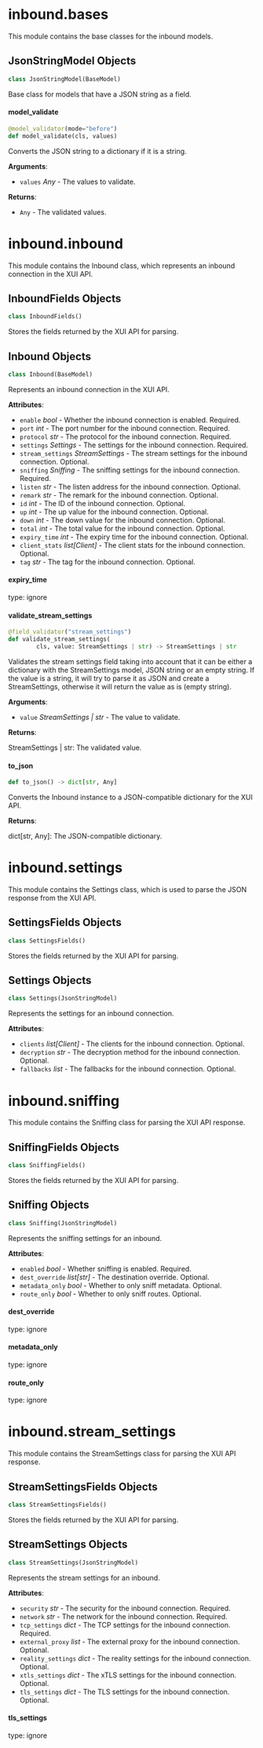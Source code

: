 <a id="inbound.bases"></a>

# inbound.bases

This module contains the base classes for the inbound models.

<a id="inbound.bases.JsonStringModel"></a>

## JsonStringModel Objects

```python
class JsonStringModel(BaseModel)
```

Base class for models that have a JSON string as a field.

<a id="inbound.bases.JsonStringModel.model_validate"></a>

#### model\_validate

```python
@model_validator(mode="before")
def model_validate(cls, values)
```

Converts the JSON string to a dictionary if it is a string.

**Arguments**:

- `values` _Any_ - The values to validate.
  

**Returns**:

- `Any` - The validated values.

<a id="inbound.inbound"></a>

# inbound.inbound

This module contains the Inbound class, which represents an inbound connection in the XUI API.

<a id="inbound.inbound.InboundFields"></a>

## InboundFields Objects

```python
class InboundFields()
```

Stores the fields returned by the XUI API for parsing.

<a id="inbound.inbound.Inbound"></a>

## Inbound Objects

```python
class Inbound(BaseModel)
```

Represents an inbound connection in the XUI API.

**Attributes**:

- `enable` _bool_ - Whether the inbound connection is enabled. Required.
- `port` _int_ - The port number for the inbound connection. Required.
- `protocol` _str_ - The protocol for the inbound connection. Required.
- `settings` _Settings_ - The settings for the inbound connection. Required.
- `stream_settings` _StreamSettings_ - The stream settings for the inbound connection. Optional.
- `sniffing` _Sniffing_ - The sniffing settings for the inbound connection. Required.
- `listen` _str_ - The listen address for the inbound connection. Optional.
- `remark` _str_ - The remark for the inbound connection. Optional.
- `id` _int_ - The ID of the inbound connection. Optional.
- `up` _int_ - The up value for the inbound connection. Optional.
- `down` _int_ - The down value for the inbound connection. Optional.
- `total` _int_ - The total value for the inbound connection. Optional.
- `expiry_time` _int_ - The expiry time for the inbound connection. Optional.
- `client_stats` _list[Client]_ - The client stats for the inbound connection. Optional.
- `tag` _str_ - The tag for the inbound connection. Optional.

<a id="inbound.inbound.Inbound.expiry_time"></a>

#### expiry\_time

type: ignore

<a id="inbound.inbound.Inbound.validate_stream_settings"></a>

#### validate\_stream\_settings

```python
@field_validator("stream_settings")
def validate_stream_settings(
        cls, value: StreamSettings | str) -> StreamSettings | str
```

Validates the stream settings field taking into account that it can be either a
dictionary with the StreamSettings model, JSON string or an empty string.
If the value is a string, it will try to parse it as JSON and create a StreamSettings,
otherwise it will return the value as is (empty string).

**Arguments**:

- `value` _StreamSettings | str_ - The value to validate.
  

**Returns**:

  StreamSettings | str: The validated value.

<a id="inbound.inbound.Inbound.to_json"></a>

#### to\_json

```python
def to_json() -> dict[str, Any]
```

Converts the Inbound instance to a JSON-compatible dictionary for the XUI API.

**Returns**:

  dict[str, Any]: The JSON-compatible dictionary.

<a id="inbound.settings"></a>

# inbound.settings

This module contains the Settings class, which is used to parse the JSON response
from the XUI API.

<a id="inbound.settings.SettingsFields"></a>

## SettingsFields Objects

```python
class SettingsFields()
```

Stores the fields returned by the XUI API for parsing.

<a id="inbound.settings.Settings"></a>

## Settings Objects

```python
class Settings(JsonStringModel)
```

Represents the settings for an inbound connection.

**Attributes**:

- `clients` _list[Client]_ - The clients for the inbound connection. Optional.
- `decryption` _str_ - The decryption method for the inbound connection. Optional.
- `fallbacks` _list_ - The fallbacks for the inbound connection. Optional.

<a id="inbound.sniffing"></a>

# inbound.sniffing

This module contains the Sniffing class for parsing the XUI API response.

<a id="inbound.sniffing.SniffingFields"></a>

## SniffingFields Objects

```python
class SniffingFields()
```

Stores the fields returned by the XUI API for parsing.

<a id="inbound.sniffing.Sniffing"></a>

## Sniffing Objects

```python
class Sniffing(JsonStringModel)
```

Represents the sniffing settings for an inbound.

**Attributes**:

- `enabled` _bool_ - Whether sniffing is enabled. Required.
- `dest_override` _list[str]_ - The destination override. Optional.
- `metadata_only` _bool_ - Whether to only sniff metadata. Optional.
- `route_only` _bool_ - Whether to only sniff routes. Optional.

<a id="inbound.sniffing.Sniffing.dest_override"></a>

#### dest\_override

type: ignore

<a id="inbound.sniffing.Sniffing.metadata_only"></a>

#### metadata\_only

type: ignore

<a id="inbound.sniffing.Sniffing.route_only"></a>

#### route\_only

type: ignore

<a id="inbound.stream_settings"></a>

# inbound.stream\_settings

This module contains the StreamSettings class for parsing the XUI API response.

<a id="inbound.stream_settings.StreamSettingsFields"></a>

## StreamSettingsFields Objects

```python
class StreamSettingsFields()
```

Stores the fields returned by the XUI API for parsing.

<a id="inbound.stream_settings.StreamSettings"></a>

## StreamSettings Objects

```python
class StreamSettings(JsonStringModel)
```

Represents the stream settings for an inbound.

**Attributes**:

- `security` _str_ - The security for the inbound connection. Required.
- `network` _str_ - The network for the inbound connection. Required.
- `tcp_settings` _dict_ - The TCP settings for the inbound connection. Required.
- `external_proxy` _list_ - The external proxy for the inbound connection. Optional.
- `reality_settings` _dict_ - The reality settings for the inbound connection. Optional.
- `xtls_settings` _dict_ - The xTLS settings for the inbound connection. Optional.
- `tls_settings` _dict_ - The TLS settings for the inbound connection. Optional.

<a id="inbound.stream_settings.StreamSettings.tls_settings"></a>

#### tls\_settings

type: ignore

